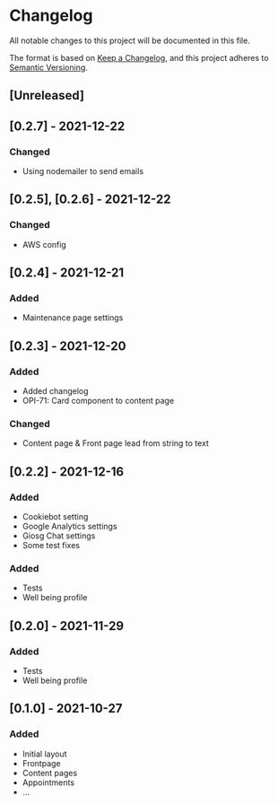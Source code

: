 # Changelog

All notable changes to this project will be documented in this file.

The format is based on [Keep a Changelog](https://keepachangelog.com/en/1.0.0/),
and this project adheres to [Semantic Versioning](https://semver.org/spec/v2.0.0.html).

## [Unreleased]

## [0.2.7] - 2021-12-22

### Changed

- Using nodemailer to send emails

## [0.2.5], [0.2.6] - 2021-12-22

### Changed

- AWS config

## [0.2.4] - 2021-12-21

### Added

- Maintenance page settings

## [0.2.3] - 2021-12-20

### Added

- Added changelog
- OPI-71: Card component to content page

### Changed

- Content page & Front page lead from string to text

## [0.2.2] - 2021-12-16

### Added

- Cookiebot setting
- Google Analytics settings
- Giosg Chat settings
- Some test fixes

### Added

- Tests
- Well being profile

## [0.2.0] - 2021-11-29

### Added

- Tests
- Well being profile

## [0.1.0] - 2021-10-27

### Added

- Initial layout
- Frontpage
- Content pages
- Appointments
- ...
